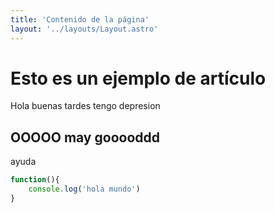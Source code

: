 ```yaml
---
title: 'Contenido de la página'
layout: '../layouts/Layout.astro'
---
```


# Esto es un ejemplo de artículo

Hola buenas tardes tengo depresion

## OOOOO may gooooddd

ayuda

```javascript
function(){
    console.log('hola mundo')
}
```